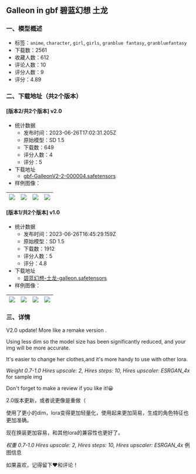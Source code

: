 ## Galleon in gbf 碧蓝幻想 土龙
### 一、模型概述

- 标签：`anime`, `character`, `girl`, `girls`, `granblue fantasy`, `granbluefantasy`
- 下载数：2561
- 收藏人数：612
- 评论人数：10
- 评分人数：9
- 评分：4.89

### 二、下载地址（共2个版本）

#### [版本2/共2个版本] v2.0

- 统计数据
  - 发布时间：2023-06-26T17:02:31.205Z
  - 原始模型：SD 1.5
  - 下载数：649
  - 评分人数：4
  - 评分：5
- 下载地址
  - [gbf-GalleonV2-2-000004.safetensors](https://civitai.com/api/download/models/104590)
- 样例图像：

| <img src="https://image.civitai.com/xG1nkqKTMzGDvpLrqFT7WA/b476828f-abae-4e7f-80fc-bda86cb39aa2/width=450/1298559.jpeg" /> | <img src="https://image.civitai.com/xG1nkqKTMzGDvpLrqFT7WA/41129219-17fe-4b3e-bd13-5bc39d707a68/width=450/1298488.jpeg" /> | <img src="https://image.civitai.com/xG1nkqKTMzGDvpLrqFT7WA/ceadf29c-c28e-494c-92e8-4272c8f5e160/width=450/1298502.jpeg" /> | <img src="https://image.civitai.com/xG1nkqKTMzGDvpLrqFT7WA/30bf5e23-8da8-4eaa-8569-67c8ac0d37ad/width=450/1298621.jpeg" /> |
| ---- | ---- | ---- | ---- |

#### [版本1/共2个版本] v1.0

- 统计数据
  - 发布时间：2023-06-26T16:45:29.159Z
  - 原始模型：SD 1.5
  - 下载数：1912
  - 评分人数：5
  - 评分：4.8
- 下载地址
  - [碧蓝幻想-土龙-galleon.safetensors](https://civitai.com/api/download/models/9419)
- 样例图像：

| <img src="https://image.civitai.com/xG1nkqKTMzGDvpLrqFT7WA/45094316-d946-47aa-542c-c300af6fbc00/width=450/90565.jpeg" /> | <img src="https://image.civitai.com/xG1nkqKTMzGDvpLrqFT7WA/2b5131c7-eea1-4c38-9a2d-497f898f4300/width=450/90566.jpeg" /> | <img src="https://image.civitai.com/xG1nkqKTMzGDvpLrqFT7WA/e8a6151b-a394-48fb-e77b-cd1b77aefb00/width=450/90569.jpeg" /> | <img src="https://image.civitai.com/xG1nkqKTMzGDvpLrqFT7WA/a2d43124-95c2-4481-f835-c3a619b55900/width=450/90567.jpeg" /> |
| ---- | ---- | ---- | ---- |


### 三、详情
<p>V2.0 update! More like a remake version .</p><p>Using less dim so the model size has been significantly reduced, and your img will be more accurate.</p><p>It's easier to change her clothes,and it's more handy to use with other lora.</p><p><em>Weight 0.7-1.0 Hires upscale: 2, Hires steps: 10, Hires upscaler: ESRGAN_4x</em> for sample img</p><p>Don't forget to make a review if you like it!😀</p><p>2.0版本更新，或者说更像是重做（</p><p>使用了更小的dim，lora变得更加轻量化，使用起来更加简易，生成的角色特征也更加准确。</p><p>现在换装更加容易，和其他lora的兼容性也更好了。</p><p><em>权重 0.7-1.0 Hires upscale: 2, Hires steps: 10, Hires upscaler: ESRGAN_4x</em> 例图信息</p><p>如果喜欢，记得留下♥和评论！</p>